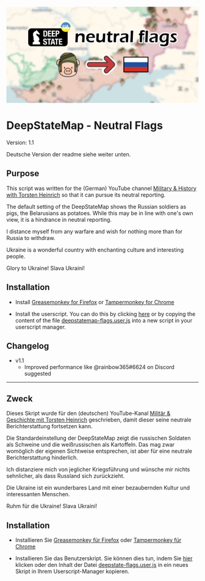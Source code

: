 ![Header](readme/header.png)

# DeepStateMap - Neutral Flags

Version: 1.1

Deutsche Version der readme siehe weiter unten.

## Purpose

This script was written for the (German) YouTube channel [Military & History with Torsten Heinrich](https://www.youtube.com/@MilitarGeschichte) so that it can pursue its neutral reporting.

The default setting of the DeepStateMap shows the Russian soldiers as pigs, the Belarusians as potatoes. While this may be in line with one's own view, it is a hindrance in neutral reporting.

I distance myself from any warfare and wish for nothing more than for Russia to withdraw.

Ukraine is a wonderful country with enchanting culture and interesting people.

Glory to Ukraine! Slava Ukraini!

## Installation

* Install [Greasemonkey for Firefox](https://addons.mozilla.org/de/firefox/addon/greasemonkey/) or [Tampermonkey for Chrome](https://www.tampermonkey.net/)

* Install the userscript. You can do this by clicking [here](https://github.com/Admonstrator/deepstatemap-flags/raw/main/deepstatemap-flags.user.js) or by copying the content of the file [deepstatemap-flags.user.js](https://github.com/Admonstrator/deepstatemap-flags/raw/main/deepstatemap-flags.user.js) into a new script in your userscript manager.

## Changelog

* v1.1
  * Improved performance like @rainbow365#6624 on Discord suggested

---

## Zweck

Dieses Skript wurde für den (deutschen) YouTube-Kanal [Militär & Geschichte mit Torsten Heinrich](https://www.youtube.com/@MilitarGeschichte) geschrieben, damit dieser seine neutrale Berichterstattung fortsetzen kann.

Die Standardeinstellung der DeepStateMap zeigt die russischen Soldaten als Schweine und die weißrussischen als Kartoffeln. Das mag zwar womöglich der eigenen Sichtweise entsprechen, ist aber für eine neutrale Berichterstattung hinderlich.

Ich distanziere mich von jeglicher Kriegsführung und wünsche mir nichts sehnlicher, als dass Russland sich zurückzieht.

Die Ukraine ist ein wunderbares Land mit einer bezaubernden Kultur und interessanten Menschen.

Ruhm für die Ukraine! Slava Ukraini!

## Installation

* Installieren Sie [Greasemonkey für Firefox](https://addons.mozilla.org/de/firefox/addon/greasemonkey/) oder [Tampermonkey für Chrome](https://www.tampermonkey.net/)

* Installieren Sie das Benutzerskript. Sie können dies tun, indem Sie [hier](https://github.com/Admonstrator/deepstatemap-flags/raw/main/deepstatemap-flags.user.js) klicken oder den Inhalt der Datei [deepstate-flags.user.js](https://github.com/Admonstrator/deepstatemap-flags/raw/main/deepstatemap-flags.user.js) in ein neues Skript in Ihrem Userscript-Manager kopieren.
